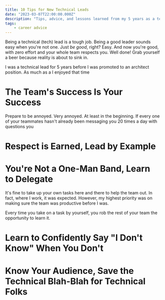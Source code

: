 ```yaml
---
title: 10 Tips for New Technical Leads
date: "2023-03-07T22:00:00.000Z"
description: "Tips, advice, and lessons learned from my 5 years as a technical lead."
tags:
    - career advice
---
```


Being a technical (tech) lead is a tough job. Being a good leader sounds easy when you're not one. Just _be good_, right? Easy. And now you're good, with zero effort and your whole team respects you. Well done! Grab yourself a beer because reality is about to sink in.

I was a technical lead for 5 years before I was promoted to an architect position. As much as a I enjoyed that time 

# The Team's Success Is Your Success

Prepare to be annoyed. Very annoyed. At least in the beginning. If every one of your teammates hasn't already been messaging you 20 times a day with questions you 

# Respect is Earned, Lead by Example

# You're Not a One-Man Band, Learn to Delegate

It's fine to take up your own tasks here and there to help the team out. In fact, where I work, it was expected. However, my highest priority was on making sure the team was productive before I was.

Every time you take on a task by yourself, you rob the rest of your team the opportunity to learn it.

# Learn to Confidently Say "I Don't Know" When You Don't

# Know Your Audience, Save the Technical Blah-Blah for Technical Folks